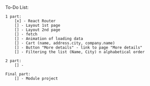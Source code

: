 To-Do List:

    1 part:
        [x] - React Router
        [] - Layout 1st page
        [] - Layout 2nd page
        [] - fetch
        [] - Animation of loading data
        [] - Cart (name, address.city, company.name)
        [] - Button "More details" - link to page "More details"
        [] - Filtering the list (Name, City) n alphabetical order

    2 part:
        [] -

    Final part:
        [] - Module project